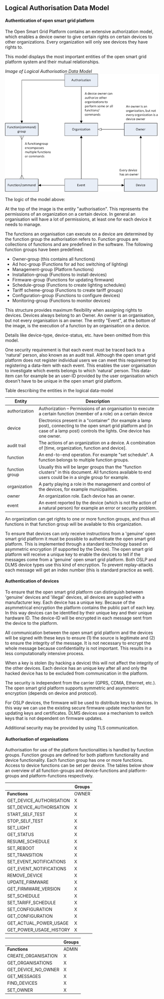 ## Logical Authorisation Data Model

#### Authentication of open smart grid platform


The Open Smart Grid Platform contains an extensive authorization model, which enables a device owner to give certain rights on certain devices to other organizations. Every organization will only see devices they have rights to.

This model displays the most important entities of the open smart grid platform system and their mutual relationships.

_Image of Logical Authorisation Data Model_
 ![alt text](./authorization-model.png "Authorization Model")

The logic of the model above:

At the top of the image is the entity "authorisation". This represents the permissions of an organization on a certain device. In general an organisation will have a lot of permissions, at least one for each device it needs to manage.

The functions an organisation can execute on a device are determined by the function group the authorisation refers to. Function groups are collections of functions and are predefined in the software. The following function groups have been predefined.

- Owner-group (this contains all functions)
- Ad hoc-group (Functions for ad hoc switching of lighting)
- Management-group (Platform functions)
- Installation-group (Functions to install devices)
- Firmware-group (Functions for updating firmware)
- Schedule-group (Functions to create lighting schedules)
- Tariff scheme-group (Functions to create tariff groups)
- Configuration-group (Functions to configure devices)
- Monitoring-group (Functions to monitor devices)

This structure provides maximum flexibility when assigning rights to devices. Devices always belong to an Owner. An owner is an organisation, but not every organisation is an owner. The entity "Event", at the bottom of the image, is the execution of a function by an organisation on a device.

Details like device-type, device-status, etc. have been omitted from this model.

One security requirement is that each event must be traced back to a 'natural' person, also known as an audit trail. Although the open smart grid platform does not register individual users we can meet this requirement by registering a data-item with each event. This enables the user organisation to investigate which events belongs to which 'natural' person. This data-item can for example be an user-ID provided by the user organisation which doesn't have to be unique in the open smart grid platform.

Table describing the entities in the logical data-model

| **Entity** | **Description** |
| --- | --- |
| authorization | Authorization – Permissions of an organisation to execute a certain function  (member of a role) on a certain device |
| device | Electronics present in a "container" (for example a lamp post), connecting to the open smart grid platform  and (in case of a lamp post) controls the lights. One device has one owner. |
| audit trail | The actions of an organization on a device. A combination of [time, organization, function and device]. |
| function | An end-to-end operation. For example "set schedule". A function belongs to multiple function groups. |
| function group | Usually this will be larger groups than the "function clusters" in this document. All functions available to end users could be in a single group for example. |
| organization | A party playing a role in the management and control of the devices, for example municipalities. |
| owner | An organization role. Each device has an owner. |
| event | An event reported by the device (which is not the action of a natural person) for example an error or security problem. |

An organization can get rights to one or more function groups, and thus all functions in that function group will be available to this organization.

To ensure that devices can only receive instructions from a 'genuine' open smart grid platform it must be possible to authenticate the open smart grid platform. This is implemented through a standard technology based on asymmetric encryption (if supported by the Device). The open smart grid platform will receive a unique key to enable the devices to tell if the messages come from a 'genuine' open smart grid platform. Both OSLP and DLMS device types use this kind of encryption. To prevent replay-attacks each message will get an index number (this is standard practice as well).

#### Authentication of devices

To ensure that the open smart grid platform can distinguish between 'genuine' devices and 'illegal' devices, all devices are supplied with a manufacturer key. Each device has a unique key. Because of the asymmetrical encryption the platform contains the public part of each key. In this way devices can be identified by their unique key and their unique hardware ID. The device-ID will be encrypted in each message sent from the device to the platform.

All communication between the open smart grid platform and the devices will be signed with these keys to ensure (1) the source is legitimate and (2) to ensure the integrity of the message. It is not necessary to encrypt the whole message because confidentiality is not important. This results in a less computationally intensive process.

When a key is stolen (by hacking a device) this will not affect the integrity of the other devices. Each device has an unique key after all and only the hacked device has to be excluded from communication in the platform.

The security is independent from the carrier (GPRS, CDMA, Ethernet, etc.). The open smart grid platform supports symmetric and asymmetric encryption (depends on device and protocol).

For OSLP devices, the firmware will be used to distribute keys to devices. In this way we can use the existing secure firmware update mechanism for updating keys and certificates. DLMS devices use a mechanism to switch keys that is not dependent on firmware updates.

Additional security may be provided by using TLS communication.

#### Authorisation of organisations

Authorisation for use of the platform functionalities is handled by function groups. Function groups are defined for both platform functionality and device functionality. Each function group has one or more functions. Access to device functions can be set per device. The tables below show an overview of all function-groups and device-functions and platform-groups and platform-functions respectively.

|   | **Groups** |
| --- | --- |
| **Functions** | OWNER | INSTALLATION | AD\_HOC | MANAGEMENT | FIRMWARE | SCHEDULING | TARIFF\_SCHEDULING | CONFIGURATION | MONITORING |
| GET\_DEVICE\_AUTHORISATION | X | X | X | X | X | X | X | X | X |
| SET\_DEVICE\_AUTHORISATION | X |   |   |   |   |   |   |   |   |
| START\_SELF\_TEST | X | X |   |   |   |   |   |   |   |
| STOP\_SELF\_TEST | X | X |   |   |   |   |   |   |   |
| SET\_LIGHT | X |   | X |   |   |   |   |   |   |
| GET\_STATUS | X |   | X |   |   |   |   |   |   |
| RESUME\_SCHEDULE | X |   | X |   |   |   |   |   |   |
| SET\_REBOOT | X |   | X |   |   |   |   |   |   |
| SET\_TRANSITION | X |   | X |   |   |   |   |   |   |
| SET\_EVENT\_NOTIFICATIONS | X |   |   | X |   |   |   |   |   |
| GET\_EVENT\_NOTIFICATIONS | X |   |   | X |   |   |   |   |   |
| REMOVE\_DEVICE | X |   |   | X |   |   |   |   |   |
| UPDATE\_FIRMWARE | X |   |   |   | X |   |   |   |   |
| GET\_FIRMWARE\_VERSION | X |   |   |   | X |   |   |   |   |
| SET\_SCHEDULE | X |   |   |   |   | X |   |   |   |
| SET\_TARIFF\_SCHEDULE | X |   |   |   |   |   | X |   |   |
| SET\_CONFIGURATION | X |   |   |   |   |   |   | x |   |
| GET\_CONFIGURATION | X |   |   |   |   |   |   | X |   |
| GET\_ACTUAL\_POWER\_USAGE | X |   |   |   |   |   |   |   | X |
| GET\_POWER\_USAGE\_HISTORY | X |   |   |   |   |   |   |   | X |





|   | **Groups** |
| --- | --- |
| **Functions** | ADMIN | USER |
| CREATE\_ORGANISATION | X |   |
| GET\_ORGANISATIONS | X | X |
| GET\_DEVICE\_NO\_OWNER | X |   |
| GET\_MESSAGES | X |   |
| FIND\_DEVICES | X |   |
| SET\_OWNER | X |   |
